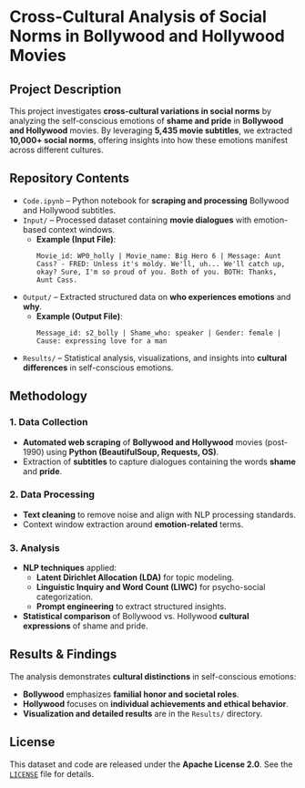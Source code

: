 # **Cross-Cultural Analysis of Social Norms in Bollywood and Hollywood Movies**

## **Project Description**  
This project investigates **cross-cultural variations in social norms** by analyzing the self-conscious emotions of **shame and pride** in **Bollywood and Hollywood** movies. By leveraging **5,435 movie subtitles**, we extracted **10,000+ social norms**, offering insights into how these emotions manifest across different cultures.

## **Repository Contents**  
- `Code.ipynb` – Python notebook for **scraping and processing** Bollywood and Hollywood subtitles.  
- `Input/` – Processed dataset containing **movie dialogues** with emotion-based context windows.  
  - **Example (Input File)**:  
    ```
    Movie_id: WP0_holly | Movie_name: Big Hero 6 | Message: Aunt Cass? - FRED: Unless it's moldy. We'll, uh... We'll catch up, okay? Sure, I'm so proud of you. Both of you. BOTH: Thanks, Aunt Cass.
    ```  
- `Output/` – Extracted structured data on **who experiences emotions** and **why**.  
  - **Example (Output File)**:  
    ```
    Message_id: s2_bolly | Shame_who: speaker | Gender: female | Cause: expressing love for a man
    ```  
- `Results/` – Statistical analysis, visualizations, and insights into **cultural differences** in self-conscious emotions.  

## **Methodology**  
### **1. Data Collection**  
- **Automated web scraping** of **Bollywood and Hollywood** movies (post-1990) using **Python (BeautifulSoup, Requests, OS)**.  
- Extraction of **subtitles** to capture dialogues containing the words **shame** and **pride**.  

### **2. Data Processing**  
- **Text cleaning** to remove noise and align with NLP processing standards.  
- Context window extraction around **emotion-related** terms.  

### **3. Analysis**  
- **NLP techniques** applied:  
  - **Latent Dirichlet Allocation (LDA)** for topic modeling.  
  - **Linguistic Inquiry and Word Count (LIWC)** for psycho-social categorization.  
  - **Prompt engineering** to extract structured insights.  
- **Statistical comparison** of Bollywood vs. Hollywood **cultural expressions** of shame and pride.  

## **Results & Findings**  
The analysis demonstrates **cultural distinctions** in self-conscious emotions:  
- **Bollywood** emphasizes **familial honor and societal roles**.  
- **Hollywood** focuses on **individual achievements and ethical behavior**.  
- **Visualization and detailed results** are in the `Results/` directory.  

## **License**  
This dataset and code are released under the **Apache License 2.0**. See the [`LICENSE`](LICENSE) file for details.
